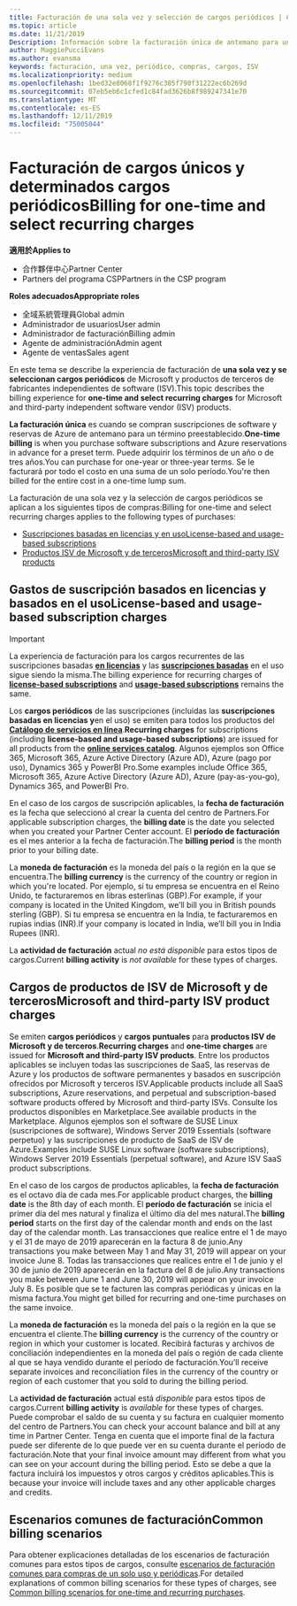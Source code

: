 ```yaml
---
title: Facturación de una sola vez y selección de cargos periódicos | Centro de Partners
ms.topic: article
ms.date: 11/21/2019
Description: Información sobre la facturación única de antemano para un período preestablecido (suscripciones mensuales y anuales) y la facturación de los cargos de selección recurrentes (para los productos de Microsoft y ISV de terceros correspondientes) en el centro de Partners.
author: MaggiePucciEvans
ms.author: evansma
keywords: facturación, una vez, periódico, compras, cargos, ISV
ms.localizationpriority: medium
ms.openlocfilehash: 1bed32e8068f1f9276c385f790f31222ec6b269d
ms.sourcegitcommit: 07eb5eb6c1cfed1c84fad3626b8f989247341e70
ms.translationtype: MT
ms.contentlocale: es-ES
ms.lasthandoff: 12/11/2019
ms.locfileid: "75005044"
---
```

#  <a name="billing-for-one-time-and-select-recurring-charges"></a><span data-ttu-id="ac943-104">Facturación de cargos únicos y determinados cargos periódicos</span><span class="sxs-lookup"><span data-stu-id="ac943-104">Billing for one-time and select recurring charges</span></span>

<span data-ttu-id="ac943-105">**適用於**</span><span class="sxs-lookup"><span data-stu-id="ac943-105">**Applies to**</span></span>
- <span data-ttu-id="ac943-106">合作夥伴中心</span><span class="sxs-lookup"><span data-stu-id="ac943-106">Partner Center</span></span>
- <span data-ttu-id="ac943-107">Partners del programa CSP</span><span class="sxs-lookup"><span data-stu-id="ac943-107">Partners in the CSP program</span></span>

<span data-ttu-id="ac943-108">**Roles adecuados**</span><span class="sxs-lookup"><span data-stu-id="ac943-108">**Appropriate roles**</span></span>
-   <span data-ttu-id="ac943-109">全域系統管理員</span><span class="sxs-lookup"><span data-stu-id="ac943-109">Global admin</span></span>
-   <span data-ttu-id="ac943-110">Administrador de usuarios</span><span class="sxs-lookup"><span data-stu-id="ac943-110">User admin</span></span>
-   <span data-ttu-id="ac943-111">Administrador de facturación</span><span class="sxs-lookup"><span data-stu-id="ac943-111">Billing admin</span></span>
-   <span data-ttu-id="ac943-112">Agente de administración</span><span class="sxs-lookup"><span data-stu-id="ac943-112">Admin agent</span></span>
-   <span data-ttu-id="ac943-113">Agente de ventas</span><span class="sxs-lookup"><span data-stu-id="ac943-113">Sales agent</span></span>

<span data-ttu-id="ac943-114">En este tema se describe la experiencia de facturación de **una sola vez y se seleccionan cargos periódicos** de Microsoft y productos de terceros de fabricantes independientes de software (ISV).</span><span class="sxs-lookup"><span data-stu-id="ac943-114">This topic describes the billing experience for **one-time and select recurring charges** for Microsoft and third-party independent software vendor (ISV) products.</span></span> 

<span data-ttu-id="ac943-115">**La facturación única** es cuando se compran suscripciones de software y reservas de Azure de antemano para un término preestablecido.</span><span class="sxs-lookup"><span data-stu-id="ac943-115">**One-time billing** is when you purchase software subscriptions and Azure reservations in advance for a preset term.</span></span> <span data-ttu-id="ac943-116">Puede adquirir los términos de un año o de tres años.</span><span class="sxs-lookup"><span data-stu-id="ac943-116">You can purchase for one-year or three-year terms.</span></span> <span data-ttu-id="ac943-117">Se le facturará por todo el costo en una suma de un solo período.</span><span class="sxs-lookup"><span data-stu-id="ac943-117">You're then billed for the entire cost in a one-time lump sum.</span></span>

<span data-ttu-id="ac943-118">La facturación de una sola vez y la selección de cargos periódicos se aplican a los siguientes tipos de compras:</span><span class="sxs-lookup"><span data-stu-id="ac943-118">Billing for one-time and select recurring charges applies to the following types of purchases:</span></span>

- [<span data-ttu-id="ac943-119">Suscripciones basadas en licencias y en uso</span><span class="sxs-lookup"><span data-stu-id="ac943-119">License-based and usage-based subscriptions</span></span>](#license-based-and-usage-based-subscription-charges)
- [<span data-ttu-id="ac943-120">Productos ISV de Microsoft y de terceros</span><span class="sxs-lookup"><span data-stu-id="ac943-120">Microsoft and third-party ISV products</span></span>](#microsoft-and-third-party-isv-product-charges)

## <a name="license-based-and-usage-based-subscription-charges"></a><span data-ttu-id="ac943-121">Gastos de suscripción basados en licencias y basados en el uso</span><span class="sxs-lookup"><span data-stu-id="ac943-121">License-based and usage-based subscription charges</span></span>

> [!IMPORTANT]
> <span data-ttu-id="ac943-122">La experiencia de facturación para los cargos recurrentes de las suscripciones basadas [**en licencias**](license-based-billing.md) y las [**suscripciones basadas**](usage-based-billing.md) en el uso sigue siendo la misma.</span><span class="sxs-lookup"><span data-stu-id="ac943-122">The billing experience for recurring charges of [**license-based subscriptions**](license-based-billing.md) and [**usage-based subscriptions**](usage-based-billing.md) remains the same.</span></span>

<span data-ttu-id="ac943-123">Los **cargos periódicos** de las suscripciones (incluidas las **suscripciones basadas en licencias y**en el uso) se emiten para todos los productos del [**Catálogo de servicios en línea**](https://partner.microsoft.com/commerce/preferredoffers/list).</span><span class="sxs-lookup"><span data-stu-id="ac943-123">**Recurring charges** for subscriptions (including **license-based and usage-based subscriptions**) are issued for all products from the [**online services catalog**](https://partner.microsoft.com/commerce/preferredoffers/list).</span></span> <span data-ttu-id="ac943-124">Algunos ejemplos son Office 365, Microsoft 365, Azure Active Directory (Azure AD), Azure (pago por uso), Dynamics 365 y PowerBI Pro.</span><span class="sxs-lookup"><span data-stu-id="ac943-124">Some examples include Office 365, Microsoft 365, Azure Active Directory (Azure AD), Azure (pay-as-you-go), Dynamics 365, and PowerBI Pro.</span></span>

<span data-ttu-id="ac943-125">En el caso de los cargos de suscripción aplicables, la **fecha de facturación** es la fecha que seleccionó al crear la cuenta del centro de Partners.</span><span class="sxs-lookup"><span data-stu-id="ac943-125">For applicable subscription charges, the **billing date** is the date you selected when you created your Partner Center account.</span></span> <span data-ttu-id="ac943-126">El **período de facturación** es el mes anterior a la fecha de facturación.</span><span class="sxs-lookup"><span data-stu-id="ac943-126">The **billing period** is the month prior to your billing date.</span></span>

<span data-ttu-id="ac943-127">La **moneda de facturación** es la moneda del país o la región en la que se encuentra.</span><span class="sxs-lookup"><span data-stu-id="ac943-127">The **billing currency** is the currency of the country or region in which you're located.</span></span> <span data-ttu-id="ac943-128">Por ejemplo, si tu empresa se encuentra en el Reino Unido, te facturaremos en libras esterlinas (GBP).</span><span class="sxs-lookup"><span data-stu-id="ac943-128">For example, if your company is located in the United Kingdom, we’ll bill you in British pounds sterling (GBP).</span></span> <span data-ttu-id="ac943-129">Si tu empresa se encuentra en la India, te facturaremos en rupias indias (INR).</span><span class="sxs-lookup"><span data-stu-id="ac943-129">If your company is located in India, we’ll bill you in India Rupees (INR).</span></span>

<span data-ttu-id="ac943-130">La **actividad de facturación** actual *no está disponible* para estos tipos de cargos.</span><span class="sxs-lookup"><span data-stu-id="ac943-130">Current **billing activity** is *not available* for these types of charges.</span></span>

## <a name="microsoft-and-third-party-isv-product-charges"></a><span data-ttu-id="ac943-131">Cargos de productos de ISV de Microsoft y de terceros</span><span class="sxs-lookup"><span data-stu-id="ac943-131">Microsoft and third-party ISV product charges</span></span>

<span data-ttu-id="ac943-132">Se emiten **cargos periódicos** y **cargos puntuales** para **productos ISV de Microsoft y de terceros**.</span><span class="sxs-lookup"><span data-stu-id="ac943-132">**Recurring charges** and **one-time charges** are issued for **Microsoft and third-party ISV products**.</span></span> <span data-ttu-id="ac943-133">Entre los productos aplicables se incluyen todas las suscripciones de SaaS, las reservas de Azure y los productos de software permanentes y basados en suscripción ofrecidos por Microsoft y terceros ISV.</span><span class="sxs-lookup"><span data-stu-id="ac943-133">Applicable products include all SaaS subscriptions, Azure reservations, and perpetual and subscription-based software products offered by Microsoft and third-party ISVs.</span></span> <span data-ttu-id="ac943-134">Consulte los productos disponibles en Marketplace.</span><span class="sxs-lookup"><span data-stu-id="ac943-134">See available products in the Marketplace.</span></span> <span data-ttu-id="ac943-135">Algunos ejemplos son el software de SUSE Linux (suscripciones de software), Windows Server 2019 Essentials (software perpetuo) y las suscripciones de producto de SaaS de ISV de Azure.</span><span class="sxs-lookup"><span data-stu-id="ac943-135">Examples include SUSE Linux software (software subscriptions), Windows Server 2019 Essentials (perpetual software), and Azure ISV SaaS product subscriptions.</span></span>

<span data-ttu-id="ac943-136">En el caso de los cargos de productos aplicables, la **fecha de facturación** es el octavo día de cada mes.</span><span class="sxs-lookup"><span data-stu-id="ac943-136">For applicable product charges, the **billing date** is the 8th day of each month.</span></span> <span data-ttu-id="ac943-137">El **período de facturación** se inicia el primer día del mes natural y finaliza el último día del mes natural.</span><span class="sxs-lookup"><span data-stu-id="ac943-137">The **billing period** starts on the first day of the calendar month and ends on the last day of the calendar month.</span></span> <span data-ttu-id="ac943-138">Las transacciones que realice entre el 1 de mayo y el 31 de mayo de 2019 aparecerán en la factura 8 de junio.</span><span class="sxs-lookup"><span data-stu-id="ac943-138">Any transactions you make between May 1 and May 31, 2019 will appear on your invoice June 8.</span></span> <span data-ttu-id="ac943-139">Todas las transacciones que realices entre el 1 de junio y el 30 de junio de 2019 aparecerán en la factura del 8 de julio.</span><span class="sxs-lookup"><span data-stu-id="ac943-139">Any transactions you make between June 1 and June 30, 2019 will appear on your invoice July 8.</span></span> <span data-ttu-id="ac943-140">Es posible que se te facturen las compras periódicas y únicas en la misma factura.</span><span class="sxs-lookup"><span data-stu-id="ac943-140">You might get billed for recurring and one-time purchases on the same invoice.</span></span>

<span data-ttu-id="ac943-141">La **moneda de facturación** es la moneda del país o la región en la que se encuentra el cliente.</span><span class="sxs-lookup"><span data-stu-id="ac943-141">The **billing currency** is the currency of the country or region in which your customer is located.</span></span> <span data-ttu-id="ac943-142">Recibirá facturas y archivos de conciliación independientes en la moneda del país o región de cada cliente al que se haya vendido durante el período de facturación.</span><span class="sxs-lookup"><span data-stu-id="ac943-142">You’ll receive separate invoices and reconciliation files in the currency of the country or region of each customer that you sold to during the billing period.</span></span>

<span data-ttu-id="ac943-143">La **actividad de facturación** actual está *disponible* para estos tipos de cargos.</span><span class="sxs-lookup"><span data-stu-id="ac943-143">Current **billing activity** is *available* for these types of charges.</span></span> <span data-ttu-id="ac943-144">Puede comprobar el saldo de su cuenta y su factura en cualquier momento del centro de Partners.</span><span class="sxs-lookup"><span data-stu-id="ac943-144">You can check your account balance and bill at any time in Partner Center.</span></span> <span data-ttu-id="ac943-145">Tenga en cuenta que el importe final de la factura puede ser diferente de lo que puede ver en su cuenta durante el período de facturación.</span><span class="sxs-lookup"><span data-stu-id="ac943-145">Note that your final invoice amount may different from what you can see on your account during the billing period.</span></span> <span data-ttu-id="ac943-146">Esto se debe a que la factura incluirá los impuestos y otros cargos y créditos aplicables.</span><span class="sxs-lookup"><span data-stu-id="ac943-146">This is because your invoice will include taxes and any other applicable charges and credits.</span></span>

## <a name="common-billing-scenarios"></a><span data-ttu-id="ac943-147">Escenarios comunes de facturación</span><span class="sxs-lookup"><span data-stu-id="ac943-147">Common billing scenarios</span></span>

<span data-ttu-id="ac943-148">Para obtener explicaciones detalladas de los escenarios de facturación comunes para estos tipos de cargos, consulte [escenarios de facturación comunes para compras de un solo uso y periódicas](common-billing-scenarios-onetime-recurring.md).</span><span class="sxs-lookup"><span data-stu-id="ac943-148">For detailed explanations of common billing scenarios for these types of charges, see [Common billing scenarios for one-time and recurring purchases](common-billing-scenarios-onetime-recurring.md).</span></span>
